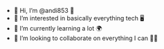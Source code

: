 - 👋 Hi, I’m @andi853 🏀
- 👀 I’m interested in basically everything tech 🖥
- 🌱 I’m currently learning a lot 🌍
- 💞️ I’m looking to collaborate on everything I can 👨‍🔧

<!---
andi853/andi853 is a ✨ special ✨ repository because its `README.md` (this file) appears on your GitHub profile.
You can click the Preview link to take a look at your changes.
--->
